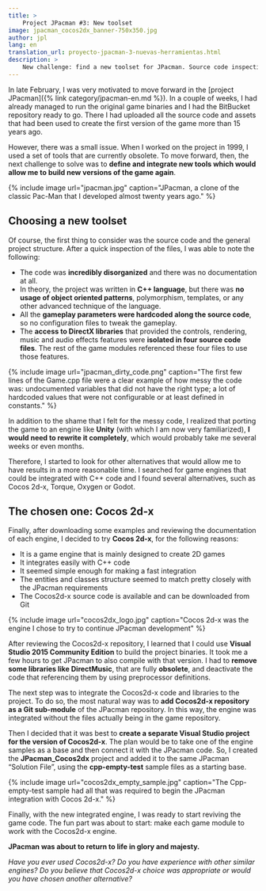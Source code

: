 ```yaml
---
title: >
    Project JPacman #3: New toolset
image: jpacman_cocos2dx_banner-750x350.jpg
author: jpl
lang: en
translation_url: proyecto-jpacman-3-nuevas-herramientas.html
description: >
    New challenge: find a new toolset for JPacman. Source code inspection, game engine alternatives and the integration of Cocos2d-x.
---
```


In late February, I was very motivated to move forward in the [project JPacman]({% link category/jpacman-en.md %}). In a couple of weeks, I had already managed to run the original game binaries and I had the BitBucket repository ready to go. There I had uploaded all the source code and assets that had been used to create the first version of the game more than 15 years ago.

However, there was a small issue. When I worked on the project in 1999, I used a set of tools that are currently obsolete. To move forward, then, the next challenge to solve was to **define and integrate new tools which would allow me to build new versions of the game again**.

{% include image url="jpacman.jpg" caption="JPacman, a clone of the classic Pac-Man that I developed almost twenty years ago." %}

## Choosing a new toolset

Of course, the first thing to consider was the source code and the general project structure. After a quick inspection of the files, I was able to note the following:

- The code was **incredibly disorganized** and there was no documentation at all.
- In theory, the project was written in **C++ language**, but there was **no usage of object oriented patterns**, polymorphism, templates, or any other advanced technique of the language.
- All the **gameplay parameters were hardcoded along the source code**, so no configuration files to tweak the gameplay.
- The **access to DirectX libraries** that provided the controls, rendering, music and audio effects features were **isolated in four source code files**. The rest of the game modules referenced these four files to use those features.

{% include image url="jpacman_dirty_code.png" caption="The first few lines of the Game.cpp file were a clear example of how messy the code was: undocumented variables that did not have the right type; a lot of hardcoded values that were not configurable or at least defined in constants." %}

In addition to the shame that I felt for the messy code, I realized that porting the game to an engine like **Unity** (with which I am now very familiarized), **I would need to rewrite it completely**, which would probably take me several weeks or even months.

Therefore, I started to look for other alternatives that would allow me to have results in a more reasonable time. I searched for game engines that could be integrated with C++ code and I found several alternatives, such as Cocos 2d-x, Torque, Oxygen or Godot.

## The chosen one: Cocos 2d-x

Finally, after downloading some examples and reviewing the documentation of each engine, I decided to try **Cocos 2d-x**, for the following reasons:

- It is a game engine that is mainly designed to create 2D games
- It integrates easily with C++ code
- It seemed simple enough for making a fast integration
- The entities and classes structure seemed to match pretty closely with the JPacman requirements
- The Cocos2d-x source code is available and can be downloaded from Git

{% include image url="cocos2dx_logo.jpg" caption="Cocos 2d-x was the engine I chose to try to continue JPacman development" %}

After reviewing the Cocos2d-x repository, I learned that I could use **Visual Studio 2015 Community Edition** to build the project binaries. It took me a few hours to get JPacman to also compile with that version. I had to **remove some libraries like DirectMusic**, that are fully **obsolete**, and deactivate the code that referencing them by using preprocessor definitions.

The next step was to integrate the Cocos2d-x code and libraries to the project. To do so, the most natural way was to **add Cocos2d-x repository as a Git sub-module** of the JPacman repository. In this way, the engine was integrated without the files actually being in the game repository.

Then I decided that it was best to **create a separate Visual Studio project for the version of Cocos2d-x**. The plan would be to take one of the engine samples as a base and then connect it with the JPacman code. So, I created the **JPacman_Cocos2dx** project and added it to the same JPacman “Solution File”, using the **cpp-empty-test** sample files as a starting base.

{% include image url="cocos2dx_empty_sample.jpg" caption="The Cpp-empty-test sample had all that was required to begin the JPacman integration with Cocos 2d-x." %}

Finally, with the new integrated engine, I was ready to start reviving the game code. The fun part was about to start: make each game module to work with the Cocos2d-x engine.

**JPacman was about to return to life in glory and majesty.**

*Have you ever used Cocos2d-x? Do you have experience with other similar engines? Do you believe that Cocos2d-x choice was appropriate or would you have chosen another alternative?*
